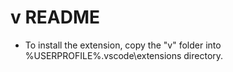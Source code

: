 
# v README

- To install the extension, copy the "v" folder into %USERPROFILE%\.vscode\extensions directory.